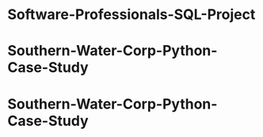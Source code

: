 # Software-Professionals-SQL-Project
# Southern-Water-Corp-Python-Case-Study
# Southern-Water-Corp-Python-Case-Study
